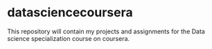 # datasciencecoursera
This repository will contain my projects and assignments for the Data science specialization course on coursera.
